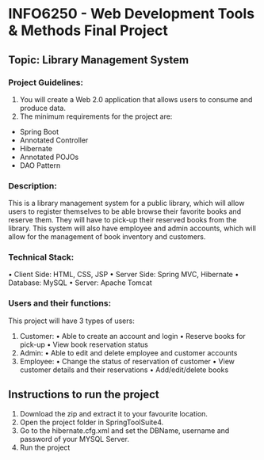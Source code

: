 # INFO6250 - Web Development Tools & Methods Final Project

## Topic: Library Management System

### Project Guidelines:
1. You will create a Web 2.0 application that allows users to consume and produce data.
2. The minimum requirements for the project are:
  - Spring Boot
  - Annotated Controller
  - Hibernate
  - Annotated POJOs
  - DAO Pattern

### Description:
This is a library management system for a public library, which will allow users to register themselves to be able browse their favorite books and reserve them. They will have to pick-up their reserved books from the library. This system will also have employee and admin accounts, which will allow for the management of book inventory and customers.

### Technical Stack:
  • Client Side: HTML, CSS, JSP
  • Server Side: Spring MVC, Hibernate
  • Database: MySQL
  • Server: Apache Tomcat

### Users and their functions:
This project will have 3 types of users:
1. Customer:
  • Able to create an account and login
  • Reserve books for pick-up
  • View book reservation status
2. Admin:
  • Able to edit and delete employee and customer accounts
3. Employee:
  • Change the status of reservation of customer
  • View customer details and their reservations
  • Add/edit/delete books

## Instructions to run the project
1. Download the zip and extract it to your favourite location.
2. Open the project folder in SpringToolSuite4.
3. Go to the hibernate.cfg.xml and set the DBName, username and password of your MYSQL Server.
4. Run the project
